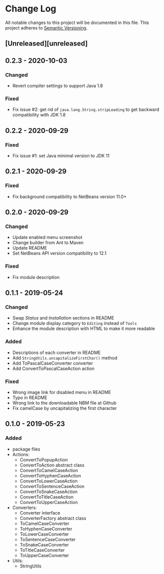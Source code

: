 # Change Log

All notable changes to this project will be documented in this file.
This project adheres to [Semantic Versioning](http://semver.org/).

## [Unreleased][unreleased]

## 0.2.3 - 2020-10-03

### Changed

- Revert compiler settings to support Java 1.8

### Fixed

- Fix issue #2: get rid of `java.lang.String.stripLeading` to get backward compatibility with JDK 1.8

## 0.2.2 - 2020-09-29

### Fixed

- Fix issue #1: set Java minimal version to JDK 11

## 0.2.1 - 2020-09-29

### Fixed

- Fix background compatibility to NetBeans version 11.0+

## 0.2.0 - 2020-09-29

### Changed

- Update enabled menu screenshot
- Change builder from Ant to Maven
- Update README
- Set NetBeans API version compatibility to 12.1

### Fixed

- Fix module description

## 0.1.1 - 2019-05-24

### Changed

- Swap _Status_ and _Installation_ sections in README
- Change module display category to `Editing` instead of `Tools`
- Enhance the module description with HTML to make it more readable

### Added

- Descriptions of each converter in README
- Add `StringUtils.uncapitalizeFirstChar()` method
- Add ToPascalCaseConverter converter
- Add ConvertToPascalCaseAction action

### Fixed

- Wrong image link for disabled menu in README
- Typo in README
- Wrong link to the downloadable NBM file at Github
- Fix camelCase by uncapitalizing the first character

## 0.1.0 - 2019-05-23

### Added

- package files
- Actions:
  - ConvertToPopupAction
  - ConvertToAction abstract class
  - ConvertToCamelCaseAction
  - ConvertToHyphenCaseAction
  - ConvertToLowerCaseAction
  - ConvertToSentenceCaseAction
  - ConvertToSnakeCaseAction
  - ConvertToTitleCaseAction
  - ConvertToUpperCaseAction
- Converters:
  - Converter interface
  - ConverterFactory abstract class
  - ToCamelCaseConverter
  - ToHyphenCaseConverter
  - ToLowerCaseConverter
  - ToSentenceCaseConverter
  - ToSnakeCaseConverter
  - ToTitleCaseConverter
  - ToUpperCaseConverter
- Utils:
  - StringUtils
